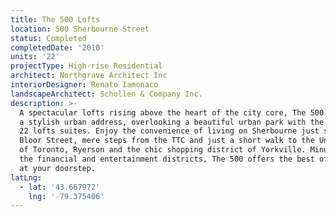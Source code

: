 ```yaml
---
title: The 500 Lofts
location: 500 Sherbourne Street
status: Completed
completedDate: '2010'
units: '22'
projectType: High-rise Residential
architect: Northgrave Architect Inc
interiorDesigner: Renato Iamonaco
landscapeArchitect: Schollen & Company Inc.
description: >-
  A spectacular lofts rising above the heart of the city core, The 500 lofts is
  a stylish urban address, overlooking a beautiful urban park with the total of
  22 lofts suites. Enjoy the convenience of living on Sherbourne just south of
  Bloor Street, mere steps from the TTC and just a short walk to the University
  of Toronto, Ryerson and the chic shopping district of Yorkville. Minutes from
  the financial and entertainment districts, The 500 offers the best of the city
  at your doorstep.
latLng:
  - lat: '43.667972'
    lng: '-79.375406'
---
```


